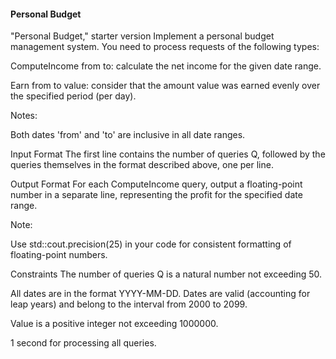 #### Personal Budget ####

"Personal Budget," starter version
Implement a personal budget management system. You need to process requests of the following types:

ComputeIncome from to: calculate the net income for the given date range.

Earn from to value: consider that the amount value was earned evenly over the specified period (per day).

Notes:

Both dates 'from' and 'to' are inclusive in all date ranges.

Input Format
The first line contains the number of queries Q, followed by the queries themselves in the format described above, one per line.

Output Format
For each ComputeIncome query, output a floating-point number in a separate line, representing the profit for the specified date range.

Note:

Use std::cout.precision(25) in your code for consistent formatting of floating-point numbers.

Constraints
The number of queries Q is a natural number not exceeding 50.

All dates are in the format YYYY-MM-DD. Dates are valid (accounting for leap years) and belong to the interval from 2000 to 2099.

Value is a positive integer not exceeding 1000000.

1 second for processing all queries.

